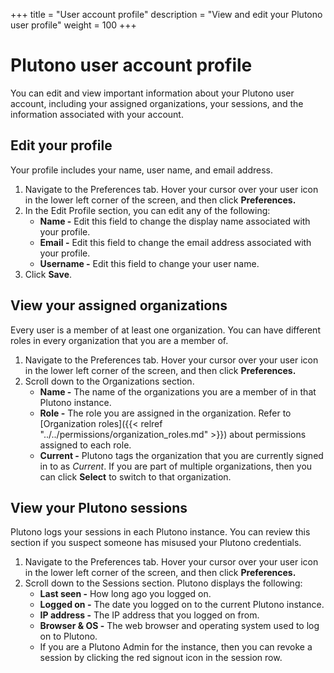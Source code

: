 +++
title = "User account profile"
description = "View and edit your Plutono user profile"
weight = 100
+++

# Plutono user account profile

You can edit and view important information about your Plutono user account, including your assigned organizations, your sessions, and the information associated with your account.

## Edit your profile

Your profile includes your name, user name, and email address.

1. Navigate to the Preferences tab. Hover your cursor over your user icon in the lower left corner of the screen, and then click **Preferences.**
1. In the Edit Profile section, you can edit any of the following:
   - **Name -** Edit this field to change the display name associated with your profile.
   - **Email -** Edit this field to change the email address associated with your profile.
   - **Username -** Edit this field to change your user name.
1. Click **Save**.

## View your assigned organizations

Every user is a member of at least one organization. You can have different roles in every organization that you are a member of.

1. Navigate to the Preferences tab. Hover your cursor over your user icon in the lower left corner of the screen, and then click **Preferences.**
1. Scroll down to the Organizations section.
   - **Name -** The name of the organizations you are a member of in that Plutono instance.
   - **Role -** The role you are assigned in the organization. Refer to [Organization roles]({{< relref "../../permissions/organization_roles.md" >}}) about permissions assigned to each role.
   - **Current -** Plutono tags the organization that you are currently signed in to as _Current_. If you are part of multiple organizations, then you can click **Select** to switch to that organization.

## View your Plutono sessions

Plutono logs your sessions in each Plutono instance. You can review this section if you suspect someone has misused your Plutono credentials.

1. Navigate to the Preferences tab. Hover your cursor over your user icon in the lower left corner of the screen, and then click **Preferences.**
1. Scroll down to the Sessions section. Plutono displays the following:
   - **Last seen -** How long ago you logged on.
   - **Logged on -** The date you logged on to the current Plutono instance.
   - **IP address -** The IP address that you logged on from.
   - **Browser & OS -** The web browser and operating system used to log on to Plutono.
   - If you are a Plutono Admin for the instance, then you can revoke a session by clicking the red signout icon in the session row.